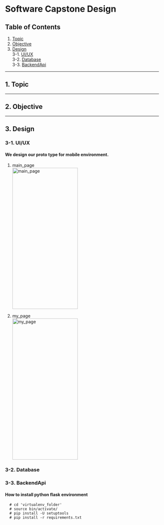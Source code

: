 # Software Capstone Design

## Table of Contents

1. [Topic](#1.-Topic)
2. [Objective](#2.-Objective)
3. [Design](#3.-Design)  
   3-1. [UI/UX](#3-1.-UI/UX)  
   3-2. [Database](#3-2.-Database)  
   3-3. [BackendApi](#3-3.-BackendApi)

---

## 1. Topic

---

## 2. Objective

---

## 3. Design

### 3-1. UI/UX
   #### We design our proto type for mobile environment.

1. main_page   
   <img src="https://user-images.githubusercontent.com/31722325/140883780-be9652f6-ae59-4774-8393-ad8d043185fd.png" width="214px" height="463px" title="main_page" alt="main_page"></img><br/>

2. my_page  
   <img src="https://user-images.githubusercontent.com/31722325/140883783-67443a30-c84d-43c4-9d32-0e7d8417daf0.png"  width="214px" height="463px" title="my_page" alt="my_page"></img><br/>

### 3-2. Database


### 3-3. BackendApi
#### How to install python flask environment

      # cd 'virtualenv_folder'
      # source bin/activate/
      # pip install -U setuptools
      # pip install -r requirements.txt